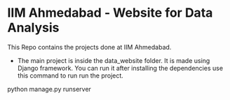 # IIM Ahmedabad - Website for Data Analysis
This Repo contains the projects done at IIM Ahmedabad.

- The main project is inside the data_website folder. It is made using Django framework. You can run it after installing the dependencies use this command to run run the project.

python manage.py runserver
